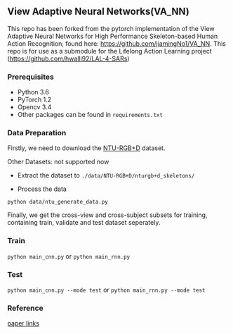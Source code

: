## View Adaptive Neural Networks(VA_NN)

This repo has been forked from the pytorch implementation of the View Adaptive Neural Networks for High Performance Skeleton-based Human Action Recognition, found here: https://github.com/jiamingNo1/VA_NN. This repo is for use as a submodule for the Lifelong Action Learning project (https://github.com/hwalli92/LAL-4-SARs)

### Prerequisites

* Python 3.6
* PyTorch 1.2
* Opencv 3.4
* Other packages can be found in ```requirements.txt```

### Data Preparation

Firstly, we need to download the [NTU-RGB+D](https://github.com/shahroudy/NTURGB-D) dataset.

Other Datasets: not supported now

* Extract the dataset to ```./data/NTU-RGB+D/nturgb+d_skeletons/```

* Process the data

`python data/ntu_generate_data.py`

Finally, we get the cross-view and cross-subject subsets for training, containing train, validate and test dataset seperately.

### Train

`python main_cnn.py` or `python main_rnn.py`

### Test

`python main_cnn.py --mode test` or `python main_rnn.py --mode test`

### Reference

[paper links](https://arxiv.org/abs/1804.07453)
